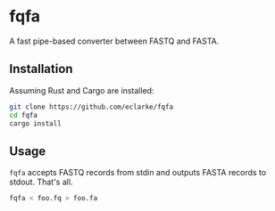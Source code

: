 # fqfa

A fast pipe-based converter between FASTQ and FASTA.

## Installation

Assuming Rust and Cargo are installed:

```sh
git clone https://github.com/eclarke/fqfa
cd fqfa
cargo install
```

## Usage

`fqfa` accepts FASTQ records from stdin and outputs FASTA records to stdout. That's all.

```sh
fqfa < foo.fq > foo.fa
```
